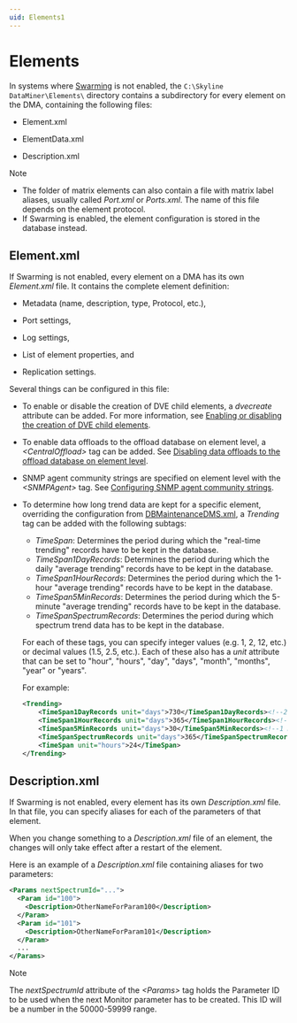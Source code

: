 ```yaml
---
uid: Elements1
---
```


# Elements

In systems where [Swarming](xref:Swarming) is not enabled, the `C:\Skyline DataMiner\Elements\` directory contains a subdirectory for every element on the DMA, containing the following files:

- Element.xml

- ElementData.xml

- Description.xml

> [!NOTE]
>
> - The folder of matrix elements can also contain a file with matrix label aliases, usually called *Port.xml* or *Ports.xml*. The name of this file depends on the element protocol.
> - If Swarming is enabled, the element configuration is stored in the database instead.

## Element.xml

If Swarming is not enabled, every element on a DMA has its own *Element.xml* file. It contains the complete element definition:

- Metadata (name, description, type, Protocol, etc.),

- Port settings,

- Log settings,

- List of element properties, and

- Replication settings.

Several things can be configured in this file:

- To enable or disable the creation of DVE child elements, a *dvecreate* attribute can be added. For more information, see [Enabling or disabling the creation of DVE child elements](xref:Dynamic_virtual_elements#enabling-or-disabling-the-creation-of-dve-child-elements).

- To enable data offloads to the offload database on element level, a *\<CentralOffload>* tag can be added. See [Disabling data offloads to the offload database on element level](xref:Configuring_data_offloads#disabling-data-offloads-to-the-offload-database-on-element-level).

- SNMP agent community strings are specified on element level with the *\<SNMPAgent>* tag. See [Configuring SNMP agent community strings](xref:Configuring_SNMP_agent_community_strings).

- To determine how long trend data are kept for a specific element, overriding the configuration from [DBMaintenanceDMS.xml](xref:DBMaintenanceDMS_xml), a *Trending* tag can be added with the following subtags:<!-- RN 4167 -->

  - *TimeSpan*: Determines the period during which the "real-time trending" records have to be kept in the database.
  - *TimeSpan1DayRecords*: Determines the period during which the daily "average trending" records have to be kept in the database.
  - *TimeSpan1HourRecords*: Determines the period during which the 1-hour "average trending" records have to be kept in the database.
  - *TimeSpan5MinRecords*: Determines the period during which the 5-minute "average trending" records have to be kept in the database.
  - *TimeSpanSpectrumRecords*: Determines the period during which spectrum trend data has to be kept in the database.

  For each of these tags, you can specify integer values (e.g. 1, 2, 12, etc.) or decimal values (1.5, 2.5, etc.). Each of these also has a *unit* attribute that can be set to "hour", "hours", "day", "days", "month", "months", "year" or "years".

  For example:

  ```xml
  <Trending>
      <TimeSpan1DayRecords unit="days">730</TimeSpan1DayRecords><!--2 years-->
      <TimeSpan1HourRecords unit="days">365</TimeSpan1HourRecords><!--1 year-->
      <TimeSpan5MinRecords unit="days">30</TimeSpan5MinRecords><!--1 month-->
      <TimeSpanSpectrumRecords unit="days">365</TimeSpanSpectrumRecords><!--1 year-->
      <TimeSpan unit="hours">24</TimeSpan>
  </Trending>
  ```

## Description.xml

If Swarming is not enabled, every element has its own *Description.xml* file. In that file, you can specify aliases for each of the parameters of that element.

When you change something to a *Description.xml* file of an element, the changes will only take effect after a restart of the element.

Here is an example of a *Description.xml* file containing aliases for two parameters:

```xml
<Params nextSpectrumId="...">
  <Param id="100">
    <Description>OtherNameForParam100</Description>
  </Param>
  <Param id="101">
    <Description>OtherNameForParam101</Description>
  </Param>
  ...
</Params>
```

> [!NOTE]
> The *nextSpectrumId* attribute of the *\<Params>* tag holds the Parameter ID to be used when the next Monitor parameter has to be created. This ID will be a number in the 50000-59999 range.
